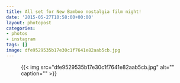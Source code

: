 ```yaml
---
title: All set for New Bamboo nostalgia film night!
date: '2015-05-27T10:58:00+00:00'
layout: photopost
categories:
- photos
- instagram
tags: []
image: dfe9529535b17e30c1f7641e82aab5cb.jpg
---
```


<figure class="photo photo--square">
  {{< img src="dfe9529535b17e30c1f7641e82aab5cb.jpg" alt="" caption="" >}}

</figure>





